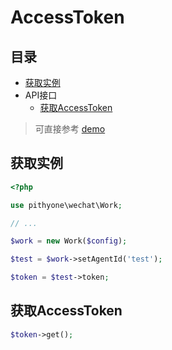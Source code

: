 # AccessToken

## 目录

- [获取实例](#获取实例)
- API接口
    - [获取AccessToken](#获取AccessToken)

> 可直接参考 [demo](../examples/token.php)

## 获取实例

```php
<?php

use pithyone\wechat\Work;

// ...

$work = new Work($config);

$test = $work->setAgentId('test');

$token = $test->token;
```

## 获取AccessToken

```php
$token->get();
```
